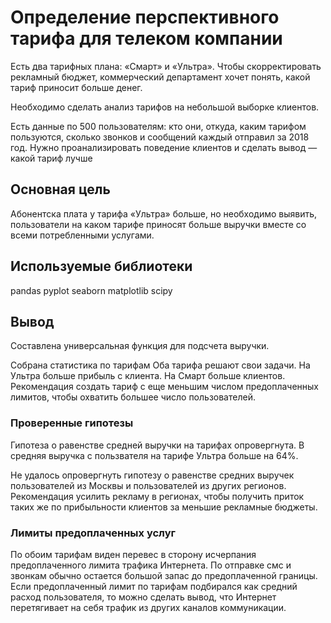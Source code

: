 # Определение перспективного тарифа для телеком компании

Есть два тарифных плана: «Смарт» и «Ультра». Чтобы скорректировать рекламный бюджет, коммерческий департамент хочет понять, какой тариф приносит больше денег.

Необходимо сделать анализ тарифов на небольшой выборке клиентов.

Есть данные по 500 пользователям: кто они, откуда, каким тарифом пользуются, сколько звонков и сообщений каждый отправил за 2018 год. Нужно проанализировать поведение клиентов и сделать вывод — какой тариф лучше

## Основная цель

Абонентска плата у тарифа «Ультра» больше, но необходимо выявить, пользователи на каком тарифе приносят больше выручки вместе со всеми потребленными услугами.



## Используемые библиотеки

pandas 
pyplot 
seaborn
matplotlib 
scipy



## Вывод
Составлена универсальная функция для подсчета выручки.

Собрана статистика по тарифам
Оба тарифа решают свои задачи. На Ультра больше прибыль с клиента. На Смарт больше клиентов.
Рекомендация создать тариф с еще меньшим числом предоплаченных лимитов, чтобы охватить большее число пользователей.

### Проверенные гипотезы
Гипотеза о равенстве средней выручки на тарифах опровергнута. В средняя выручка с пользвателя на тарифе Ультра больше на 64%.

Не удалось опровергнуть гипотезу о равенстве средних выручек пользователей из Москвы и пользователей из других регионов. Рекомендация усилить рекламу в регионах, чтобы получить приток таких же по прибыльности клиентов за меньшие рекламные бюджеты.

### Лимиты предоплаченных услуг
По обоим тарифам виден перевес в сторону исчерпания предоплаченного лимита трафика Интернета. По отправке смс и звонкам обычно остается большой запас до предоплаченной границы. Если предоплаченный лимит по тарифам подбирался как средний расход пользователя, то можно сделать вывод, что Интернет перетягивает на себя трафик из других каналов коммуникации.


